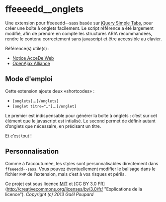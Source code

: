 ffeeeedd__onglets
===================

Une extension pour ffeeeedd--sass basée sur [jQuery Simple Tabs](https://github.com/bluety/simpleTabs), pour créer une boîte à onglets facilement. Le script référence a été largement modifié, afin de prendre en compte les structures ARIA recommandées, rendre le contenu correctement sans javascript et être accessible au clavier.

Référence(s) utile(s) :
* [Notice AcceDe Web](http://wiki.accede-web.com/notices/interfaces-riches-javascript/onglets)
* [OpenAjax Alliance](http://oaa-accessibility.org/example/34/)

Mode d'emploi
-------------

Cette extension ajoute deux «shortcodes» :
* `[onglets]`…`[/onglets]`
* `[onglet titre="…"]`…`[/onglet]`

Le premier est indispensable pour générer la boîte à onglets : c’est sur cet élément que le javascript est intialisé. Le second permet de définir autant d’onglets que nécessaire, en précisant un titre.

Et c’est tout !

Personnalisation
----------------

Comme à l’accoutumée, les styles sont personnalisables directement dans `ffeeeedd--sass`. Vous pouvez éventuellement modifier le balisage dans le fichier `PHP` de l’extension, mais c’est à vos risques et périls.

Ce projet est sous licence [MIT](http://opensource.org/licenses/MIT "The MIT licence") et [CC BY 3.0 FR] (http://creativecommons.org/licenses/by/3.0/fr/ "Explications de la licence").
*Copyright (c) 2013 Gaël Poupard*
